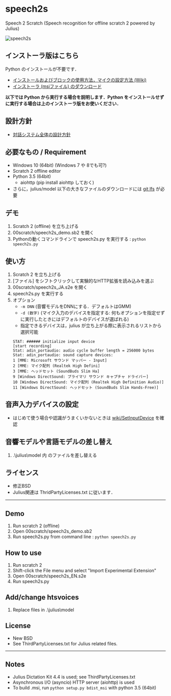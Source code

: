 # speech2s
Speech 2 Scratch (Speech recognition for offline scratch 2 powered by Julius)

![speech2s](https://github.com/memakura/speech2s/blob/master/images/ScratchSpeechRecog.png)

## インストーラ版はこちら
Python のインストールが不要です．
- [インストールおよびブロックの使用方法，マイクの設定方法 (Wiki)](https://github.com/memakura/speech2s/wiki)
- [インストーラ (msiファイル) のダウンロード](https://github.com/memakura/speech2s/releases)

**以下では Python から実行する場合を説明します．Python をインストールせずに実行する場合は上のインストーラ版をお使いください．**

## 設計方針
- [対話システム全体の設計方針](https://memakura.github.io/dialogsystem)

## 必要なもの / Requirement
- Windows 10 (64bit) (Windows 7 や 8でも可?)
- Scratch 2 offline editor
- Python 3.5 (64bit)
    - aiohttp (pip install aiohttp しておく)
- さらに，julius/model 以下の大きなファイルのダウンロードには [git lfs](https://git-lfs.github.com/) が必要

## デモ
1. Scratch 2 (offline) を立ち上げる
1. 00scratch/speech2s_demo.sb2 を開く
1. Pythonの動くコマンドラインで speech2s.py を実行する : `python speech2s.py`

## 使い方
1. Scratch 2 を立ち上げる
1. [ファイル] をシフトクリックして実験的なHTTP拡張を読み込みを選ぶ
1. 00scratch/speech2s_JA.s2e を開く
1. speech2s.py を実行する
1. オプション
    - `-m DNN` (音響モデルをDNNにする．デフォルトはGMM)
    - `-d (数字)` (マイク入力のデバイスを指定する: 何もオプションを指定せずに実行したときにはデフォルトのデバイスが選ばれる)
    - 指定できるデバイスは，julius が立ち上がる際に表示されるリストから選択可能
    ```
    STAT: ###### initialize input device
    [start recording]
    Stat: adin_portaudio: audio cycle buffer length = 256000 bytes
    Stat: adin_portaudio: sound capture devices:
    1 [MME: Microsoft サウンド マッパー - Input]
    2 [MME: マイク配列 (Realtek High Defini]
    3 [MME: ヘッドセット (SoundBuds Slim Ha]
    9 [Windows DirectSound: プライマリ サウンド キャプチャ ドライバー]
    10 [Windows DirectSound: マイク配列 (Realtek High Definition Audio)]
    11 [Windows DirectSound: ヘッドセット (SoundBuds Slim Hands-Free)]
    ```

## 音声入力デバイスの設定
- はじめて使う場合や認識がうまくいかないときは [wiki/SetInputDevice](https://github.com/memakura/speech2s/wiki/SetInputDevice) を確認

## 音響モデルや言語モデルの差し替え
1. .\julius\model 内 のファイルを差し替える

## ライセンス
- 修正BSD
- Julius関連は ThridPartyLicenses.txt に従います．

----

## Demo
1. Run scratch 2 (offline)
1. Open 00scratch/speech2s_demo.sb2
1. Run speech2s.py from command line : `python speech2s.py`

## How to use
1. Run scratch 2
1. Shift-click the File menu and select "Import Experimental Extension"
1. Open 00scratch/speech2s_EN.s2e
1. Run speech2s.py

## Add/change htsvoices
1. Replace files in .\julius\model

## License
- New BSD
- See ThirdPartyLicenses.txt for Julius related files.

----
## Notes
- Julius Dictation Kit 4.4 is used; see ThirdPartyLicenses.txt
- Asynchronous I/O (asyncio) HTTP server (aiohttp) is used
- To build .msi, run `python setup.py bdist_msi` with python 3.5 (64bit)

